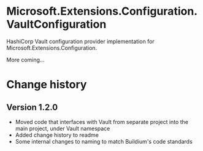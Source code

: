 # Microsoft.Extensions.Configuration.VaultConfiguration
HashiCorp Vault configuration provider implementation for Microsoft.Extensions.Configuration.

More coming...


# Change history
## Version 1.2.0
* Moved code that interfaces with Vault from separate project into the main project, under Vault namespace
* Added change history to readme
* Some internal changes to naming to match Buildium's code standards

